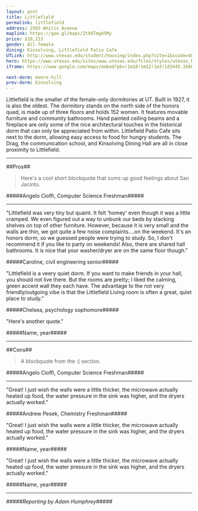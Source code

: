 ```yaml
---
layout: post
title: Littlefield
permalink: littlefield
address: 2503 Whitis Avenue
maplink: https://goo.gl/maps/Zt9dTmgA5My
price: $10,223
gender: All-female
dining: Kinsolving, Littlefield Patio Cafe
UTLink: http://www.utexas.edu/student/housing/index.php?site=1&scode=4&id=115
hero: https://www.utexas.edu/sites/www.utexas.edu/files/styles/utexas_hero_photo_image/public/hero-photos/maincampus_hero.jpg?itok=i1E3qQY4
iframe: https://www.google.com/maps/embed?pb=!1m18!1m12!1m3!1d3445.1666371083256!2d-97.74192908487014!3d30.28931741391796!2m3!1f0!2f0!3f0!3m2!1i1024!2i768!4f13.1!3m3!1m2!1s0x8644b582ef37abf9%3A0xb4cc8e5d47cdd4da!2sLittlefield+Dormitory%2C+2503+Whitis+Ave%2C+Austin%2C+TX+78705!5e0!3m2!1sen!2sus!4v1462317918455

next-dorm: moore-hill
prev-dorm: kinsolving
---
```


Littlefield is the smaller of the female-only dormitories at UT. Built in 1927, it is also the oldest. The dormitory stands on the north side of the honors quad, is made up of three floors and holds 152 women. It features movable furniture and community bathrooms. Hand painted ceiling beams and a fireplace are only some of the nice architectural touches in the historical dorm that can only be appreciated from within. Littlefield Patio Cafe sits next to the dorm, allowing easy access to food for hungry students. The Drag, the communication school, and Kinsolving Dining Hall are all in close proximity to Littlefield.

---

##Pros##

> Here's a cool short blockquote that sums up good feelings about San Jacinto.

#####Angelo Cioffi, Computer Science Freshman#####

---

"Littlefield was very tiny but quaint. It felt 'homey' even though it was a little cramped. We even figured out a way to unbunk our beds by stacking shelves on top of other furniture. However, because it is very small and the walls are thin, we got quite a few noise complaints....on the weekend. It's an honors dorm, so we guessed people were trying to study. So, I don't recommend it if you like to party on weekends! Also, there are shared hall bathrooms. It is nice that your washer/dryer are on the same floor though." 

#####Caroline, civil engineering senior#####

"Littlefield is a veery quiet dorm. If you want to make friends in your hall, you should not live there. But the rooms are pretty; I liked the calming, green accent wall they each have. The advantage to the not very friendly/outgoing vibe is that the Littlefield Living room is often a great, quiet place to study."

#####Chelsea, psychology sophomore#####

"Here's another quote."

#####Name, year#####

---

##Cons##

> A blockquote from the :( section.

#####Angelo Cioffi, Computer Science Freshman#####

---

"Great! I just wish the walls were a little thicker, the microwave actually heated up food, the water pressure in the sink was higher, and the dryers actually worked."

#####Andrew Pesek, Chemistry Freshman#####

"Great! I just wish the walls were a little thicker, the microwave actually heated up food, the water pressure in the sink was higher, and the dryers actually worked."

#####Name, year#####

"Great! I just wish the walls were a little thicker, the microwave actually heated up food, the water pressure in the sink was higher, and the dryers actually worked."

#####Name, year#####

---

#####_Reporting by Adam Humphrey_#####